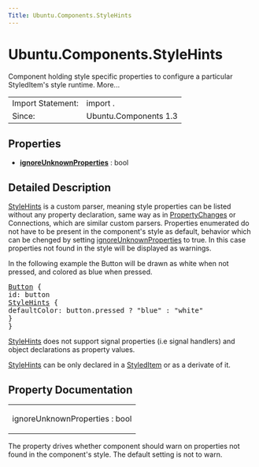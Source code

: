 ```yaml
---
Title: Ubuntu.Components.StyleHints
---
```


# Ubuntu.Components.StyleHints

<span class="subtitle"></span>
<!-- $$$StyleHints-brief -->
<p>Component holding style specific properties to configure a particular StyledItem's style runtime. More...</p>
<!-- @@@StyleHints -->
<table class="alignedsummary">
<tr><td class="memItemLeft rightAlign topAlign"> Import Statement:</td><td class="memItemRight bottomAlign"> import  .</td></tr><tr><td class="memItemLeft rightAlign topAlign"> Since:</td><td class="memItemRight bottomAlign">  Ubuntu.Components 1.3</td></tr></table><ul>
</ul>
<h2 id="properties">Properties</h2>
<ul>
<li class="fn"><b><b><a href="#ignoreUnknownProperties-prop">ignoreUnknownProperties</a></b></b> : bool</li>
</ul>
<!-- $$$StyleHints-description -->
<h2 id="details">Detailed Description</h2>
</p>
<p><a href="index.html">StyleHints</a> is a custom parser, meaning style properties can be listed without any property declaration, same way as in <a href="QtQuick.PropertyChanges.md">PropertyChanges</a> or Connections, which are similar custom parsers. Properties enumerated do not have to be present in the component's style as default, behavior which can be chenged by setting <a href="#ignoreUnknownProperties-prop">ignoreUnknownProperties</a> to true. In this case properties not found in the style will be displayed as warnings.</p>
<p>In the following example the Button will be drawn as white when not pressed, and colored as blue when pressed.</p>
<pre class="qml"><span class="type"><a href="Ubuntu.Components.Button.md">Button</a></span> {
<span class="name">id</span>: <span class="name">button</span>
<span class="type"><a href="index.html">StyleHints</a></span> {
<span class="name">defaultColor</span>: <span class="name">button</span>.<span class="name">pressed</span> ? <span class="string">&quot;blue&quot;</span> : <span class="string">&quot;white&quot;</span>
}
}</pre>
<p><a href="index.html">StyleHints</a> does not support signal properties (i.e signal handlers) and object declarations as property values.</p>
<p><a href="index.html">StyleHints</a> can be only declared in a <a href="Ubuntu.Components.StyledItem.md">StyledItem</a> or as a derivate of it.</p>
<!-- @@@StyleHints -->
<h2>Property Documentation</h2>
<!-- $$$ignoreUnknownProperties -->
<table class="qmlname"><tr valign="top" id="ignoreUnknownProperties-prop"><td class="tblQmlPropNode"><p><span class="name">ignoreUnknownProperties</span> : <span class="type">bool</span></p></td></tr></table><p>The property drives whether component should warn on properties not found in the component's style. The default setting is not to warn.</p>
<!-- @@@ignoreUnknownProperties -->
<br/>
